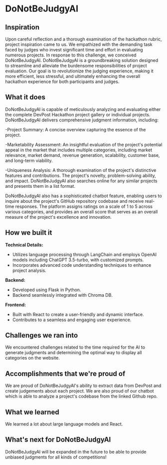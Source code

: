 # DoNotBeJudgyAI
## Inspiration
Upon careful reflection and a thorough examination of the hackathon rubric, project inspiration came to us. We empathized with the demanding task faced by judges who invest significant time and effort in evaluating numerous projects. In response to this challenge, we conceived DoNotBeJudgyAI. DoNotBeJudgyAI is a groundbreaking solution designed to streamline and alleviate the burdensome responsibilities of project evaluation. Our goal is to revolutionize the judging experience, making it more efficient, less stressful, and ultimately enhancing the overall hackathon experience for both participants and judges.

## What it does
DoNotBeJudgyAI is capable of meticulously analyzing and evaluating either the complete DevPost Hackathon project gallery or individual projects. DoNotBeJudgyAI delivers comprehensive judgment information, including:

-Project Summary: A concise overview capturing the essence of the project.

-Marketability Assessment: An insightful evaluation of the project's potential appeal in the market that includes multiple categories, including market relevance, market demand, revenue generation, scalability, customer base, and long-term viability.

-Uniqueness Analysis: A thorough examination of the project's distinctive features and contributions. The project's novelty, problem-solving ability, and impact. DoNotBeJudgyAI also searches online for any similar projects and presents them in a list format. 

DoNotBeJudgyAI also has a sophisticated chatbot feature, enabling users to inquire about the project's GitHub repository codebase and receive real-time responses. The platform assigns ratings on a scale of 1 to 5 across various categories, and provides an overall score that serves as an overall measure of the project's excellence and innovation.

## How we built it
**Technical Details:**

- Utilizes language processing through LangChain and employs OpenAI models including ChatGPT 3.5-turbo, with customized prompts.
- Incorporates advanced code understanding techniques to enhance project analysis.

**Backend:**

- Developed using Flask in Python.
- Backend seamlessly integrated with Chroma DB.

**Frontend:**

- Built with React to create a user-friendly and dynamic interface.
- Contributes to a seamless and engaging user experience.

## Challenges we ran into
We encountered challenges related to the time required for the AI to generate judgments and determining the optimal way to display all categories on the website.

## Accomplishments that we're proud of
We are proud of DoNotBeJudgyAI's ability to extract data from DevPost and create judgements about each project. We are also proud of our chatbot which is able to analyze a project's codebase from the linked Github repo.

## What we learned
We learned a lot about large language models and React.

## What's next for DoNotBeJudgyAI
DoNotBeJudgyAI will be expanded in the future to be able to provide unbiased judgments for all kinds of competitions!
